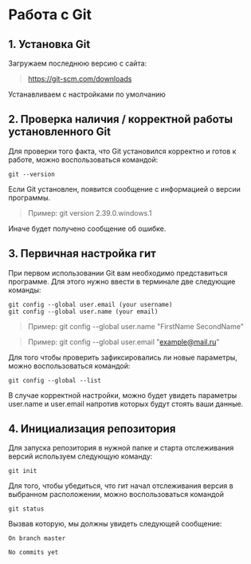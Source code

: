 # Работа с Git
## 1. Установка Git
Загружаем последнюю версию с сайта:
>https://git-scm.com/downloads

Устанавливаем с настройками по умолчанию
## 2. Проверка наличия / корректной работы установленного Git
Для проверки того факта, что Git установился корректно и готов к работе, можно воспользоваться командой:
```
git --version
```

Если Git установлен, появится сообщение с информацией о версии программы. 
>Пример: git version 2.39.0.windows.1

Иначе будет получено сообщение об ошибке.
## 3. Первичная настройка гит
При первом использовании Git вам необходимо представиться программе. Для этого нужно ввести в терминале две следующие команды:
```
git config --global user.email (your username)
git config --global user.name (your email)
```
>Пример: git config --global user.name "FirstName SecondName"

>Пример: git config --global user.email "example@mail.ru"

Для того чтобы проверить зафиксировались ли новые параметры, можно воспользоваться командой:
```
git config --global --list
```
В случае корректной настройки, можно будет увидеть параметры user.name и user.email напротив которых будут стоять ваши данные.
## 4. Инициализация репозитория
Для запуска репозитория в нужной папке и старта отслеживания версий используем следующую команду: 
```
git init
```
Для того, чтобы убедиться, что гит начал отслеживания версия в выбранном расположении, можно воспользоваться командой 
```
git status
```
Вызвав которую, мы должны увидеть следующей сообщение:

`On branch master`

`No commits yet`
